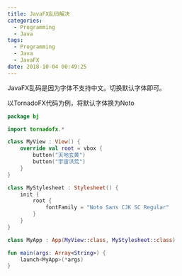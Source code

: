 ```yaml
---
title: JavaFX乱码解决
categories:
  - Programming
  - Java
tags:
  - Programming
  - Java
  - JavaFX
date: 2018-10-04 00:49:25
---
```


JavaFX乱码是因为字体不支持中文。切换默认字体即可。

以TornadoFX代码为例，将默认字体换为Noto

```kotlin
package bj

import tornadofx.*

class MyView : View() {
    override val root = vbox {
        button("天地玄黄")
        button("宇宙洪荒")
    }
}

class MyStylesheet : Stylesheet() {
    init {
        root {
            fontFamily = "Noto Sans CJK SC Regular"
        }
    }
}

class MyApp : App(MyView::class, MyStylesheet::class)

fun main(args: Array<String>) {
    launch<MyApp>(*args)
}
```
